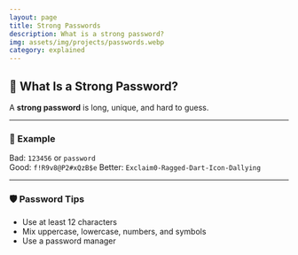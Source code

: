 ```yaml
---
layout: page
title: Strong Passwords
description: What is a strong password?
img: assets/img/projects/passwords.webp
category: explained
---
```


## 🔑 What Is a Strong Password?

A **strong password** is long, unique, and hard to guess.

---

### 🧪 Example

Bad: `123456` or `password`  
Good: `f!R9v8@P2#xQzB$e`
Better: `Exclaim0-Ragged-Dart-Icon-Dallying`

---

### 🛡️ Password Tips

- Use at least 12 characters
- Mix uppercase, lowercase, numbers, and symbols
- Use a password manager
